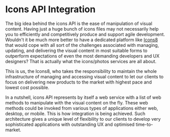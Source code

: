 # Icons API Integration
The big idea behind the icons API is the ease of manipulation of visual content. Having just a huge bunch of icons files may not necessarily help you to efficiently and competitively produce and support agile development. Wouldn't it be much more better to have a dedicated platform like [Icons8](https://icons8.com/) that would cope with all sort of the challenges associated with managing, updating, and delivering the visual content in most suitable forms to outperform expectations of even the most demanding developers and UX designers? That is actually what the icons/photos services are all about. 

This is us, the Icons8, who takes the responsibility to maintain the whole infrastructure of managing and accessing visual content to let our clients to focus on delivering new products to the market with highest pace and lowest cost possible.

In a nutshell, icons API represents by itself a web service with a list of web methods to manipulate with the visual content on the fly. These web methods could be invoked from various types of applications either web, desktop, or mobile. This is how integration is being achieved. Such architecture gives a unique level of flexibility to our clients to develop very sophisticated applications with outstanding UX and optimised time-to-market.
